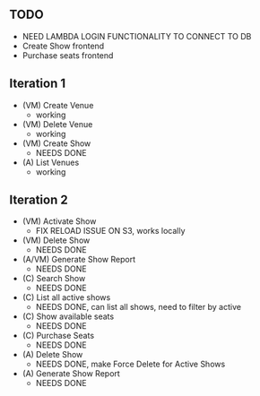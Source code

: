 
## TODO

- NEED LAMBDA LOGIN FUNCTIONALITY TO CONNECT TO DB
- Create Show frontend
- Purchase seats frontend


## Iteration 1

- (VM) Create Venue
    - working
- (VM) Delete Venue
    - working
- (VM) Create Show
    - NEEDS DONE
- (A) List Venues
    - working


## Iteration 2

- (VM) Activate Show
    - FIX RELOAD ISSUE ON S3, works locally
- (VM) Delete Show
    - NEEDS DONE
- (A/VM) Generate Show Report
    - NEEDS DONE
- (C) Search Show
    - NEEDS DONE
- (C) List all active shows
    - NEEDS DONE, can list all shows, need to filter by active
- (C) Show available seats
    - NEEDS DONE
- (C) Purchase Seats
    - NEEDS DONE
- (A) Delete Show
    - NEEDS DONE, make Force Delete for Active Shows
- (A) Generate Show Report
    - NEEDS DONE